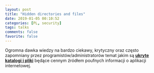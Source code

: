 ```yaml
---
layout: post
title: "Hidden directories and files"
date: 2019-01-05 00:10:52
categories: [PL, security]
tags: talks
comments: false
favorite: false
---
```


Ogromna dawka wiedzy na bardzo ciekawy, krytyczny oraz często zapomniany przez programistów/administratorów temat jakim są <a href="https://medium.com/@_bl4de/hidden-directories-and-files-as-a-source-of-sensitive-information-about-web-application-84e5c534e5ad" target="_blank"><b>ukryte katalogi i pliki</b></a> będące cennym źródłem poufnych informacji o aplikacji internetowej.
